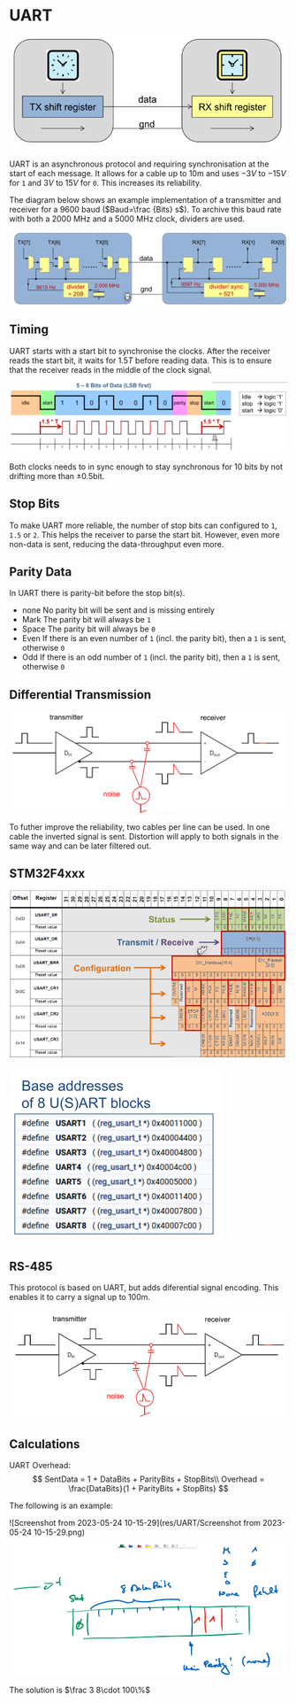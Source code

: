 # UART

<img src="res/UART/image-20230322101641445.png" alt="image-20230322101641445" style="zoom:67%;" />

UART is an asynchronous protocol and requiring synchronisation at the start of each message. It allows for a cable up to 10m and uses $-3V$ to $-15V$ for `1` and $3V$ to $15V$ for `0`. This increases its reliability.

The diagram below shows an example implementation of a transmitter and receiver for a 9600 baud ($Baud=\frac {Bits} s$). To archive this baud rate with both a 2000 MHz and a 5000 MHz clock, dividers are used.

![image-20230322101813273](res/UART/image-20230322101813273.png)

## Timing

UART starts with a start bit to synchronise the clocks. After the receiver reads the start bit, it waits for $1.5T$ before reading data. This is to ensure that the receiver reads in the middle of the clock signal.

![image-20230322102036563](res/UART/image-20230322102036563.png)

Both clocks needs to in sync enough to stay synchronous for 10 bits by not drifting more than $\pm0.5$bit.

## Stop Bits

To make UART more reliable, the number of stop bits can configured to `1`, `1.5` or `2`. This helps the receiver to parse the start bit. However, even more non-data is sent, reducing the data-throughput even more.

## Parity Data

In UART there is parity-bit before the stop bit(s).

* none
  No parity bit will be sent and is missing entirely
* Mark
  The parity bit will always be `1`
* Space
  The parity bit will always be `0`
* Even
  If there is an even number of `1` (incl. the parity bit), then a `1` is sent, otherwise `0`
* Odd
  If there is an odd number of `1` (incl. the parity bit), then a `1` is sent, otherwise `0`

## Differential Transmission

![image-20230322103444625](res/UART/image-20230322103444625.png)

To futher improve the reliability, two cables per line can be used. In one cable the inverted signal is sent. Distortion will apply to both signals in the same way and can be later filtered out.

## STM32F4xxx

![image-20230322103642712](res/UART/image-20230322103642712-1679477804306-1.png)

![image-20230322112004005](res/UART/image-20230322112004005.png)

## RS-485

This protocol is based on UART, but adds diferential signal encoding. This enables it to carry a signal up to 100m.

![image-20230424170955277](res/UART/image-20230424170955277.png)

## Calculations

UART Overhead:
$$
SentData = 1 + DataBits + ParityBits + StopBits\\
Overhead = \frac{DataBits}{1 + ParityBits + StopBits}
$$


The following is an example:

![Screenshot from 2023-05-24 10-15-29](res/UART/Screenshot from 2023-05-24 10-15-29.png)

![image-20230524101833476](res/UART/image-20230524101833476.png)

The solution is $\frac 3 8\cdot 100\%$ 